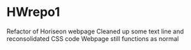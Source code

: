 # HWrepo1
Refactor of Horiseon webpage
Cleaned up some text line and reconsolidated CSS code
Webpage still functions as normal
